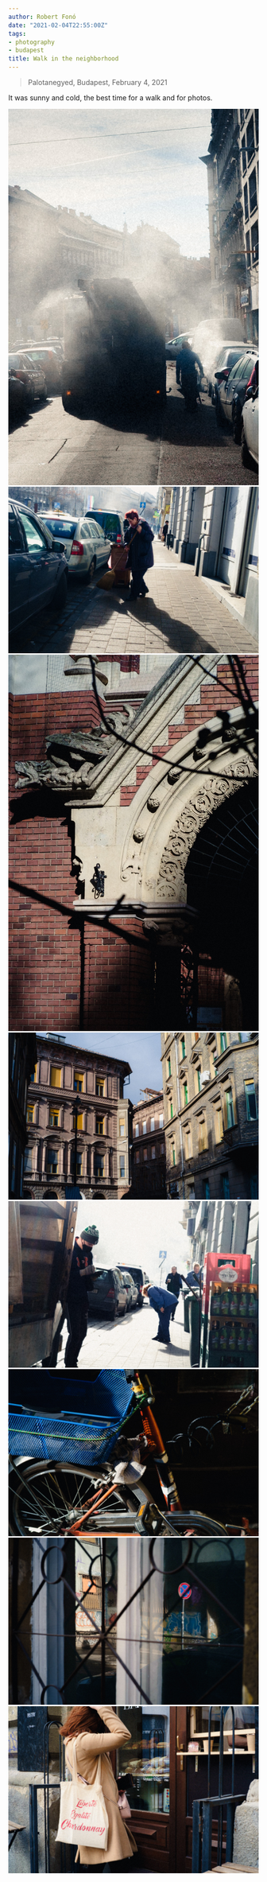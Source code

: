 ```yaml
---
author: Robert Fonó
date: "2021-02-04T22:55:00Z"
tags:
- photography
- budapest
title: Walk in the neighborhood
---
```


> Palotanegyed, Budapest, February 4, 2021

It was sunny and cold, the best time for a walk and for photos.

![](9A181897-0AEE-4533-AA05-4CED72A9FCFE.jpeg)
![](CA87221B-7262-4899-8AE6-1A3B65D5D584.jpeg)
![](EF2AEFD5-C978-4A35-8416-7E7379E5868F.jpeg)
![](AFEA9A6F-0DFD-44C4-9F0A-29DBD5371973.jpeg)
![](D3BF0AC6-1D5C-4EE9-8F16-A9DDDCBDD194.jpeg)
![](BAAF9285-F545-493C-843D-F5E496C0C6B6.jpeg)
![](6C7F645C-4A3F-48C6-BFAE-73CF900FD946.jpeg)
![](B078869D-B4F0-4924-ADCA-36AF04A6B8A8.jpeg)
